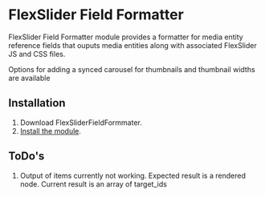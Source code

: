 # FlexSlider Field Formatter
FlexSlider Field Formatter module provides a formatter for media entity reference fields that ouputs media entities along with associated FlexSlider JS and CSS files.

Options for adding a synced carousel for thumbnails and thumbnail widths are available

## Installation 
1. Download FlexSliderFieldFormmater.
2. [Install the module](https://www.drupal.org/documentation/install/modules-themes/modules-8).


## ToDo's
1. Output of items currently not working. Expected result is a rendered node. Current result is an array of target_ids
